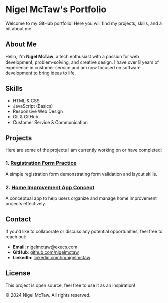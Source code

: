 # Nigel McTaw's Portfolio

Welcome to my GitHub portfolio! Here you will find my projects, skills, and a bit about me.

## About Me
Hello, I'm **Nigel McTaw**, a tech enthusiast with a passion for web development, problem-solving, and creative design. I have over 8 years of experience in customer service and am now focused on software development to bring ideas to life.

## Skills
- HTML & CSS
- JavaScript (Basics)
- Responsive Web Design
- Git & GitHub
- Customer Service & Communication

## Projects
Here are some of the projects I am currently working on or have completed:

### 1. [Registration Form Practice](https://github.com/nigelmctaw/registration-form)
A simple registration form demonstrating form validation and layout skills.

### 2. [Home Improvement App Concept](https://github.com/nigelmctaw/home-improvement-app)
A conceptual app to help users organize and manage home improvement projects effectively.

## Contact
If you'd like to collaborate or discuss any potential opportunities, feel free to reach out:

- **Email**: [nigelmctaw@execs.com](mailto:nigelmctaw@execs.com)
- **GitHub**: [github.com/nigelmctaw](https://github.com/nigelmctaw)
- **LinkedIn**: [linkedin.com/in/nigelmctaw](https://www.linkedin.com/in/nigelmctaw)

## License
This project is open source, feel free to use it as an inspiration!

© 2024 Nigel McTaw. All rights reserved.
